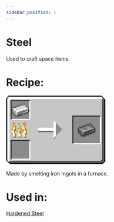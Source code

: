 ```yaml
---
sidebar_position: 1
---
```


# Steel

Used to craft space items.

# Recipe:

![Recipe](./img/SteelRecipe.png)

Made by smelting iron ingots in a furnace.

# Used in:

[Hardened Steel](./hardenedSteel.md)